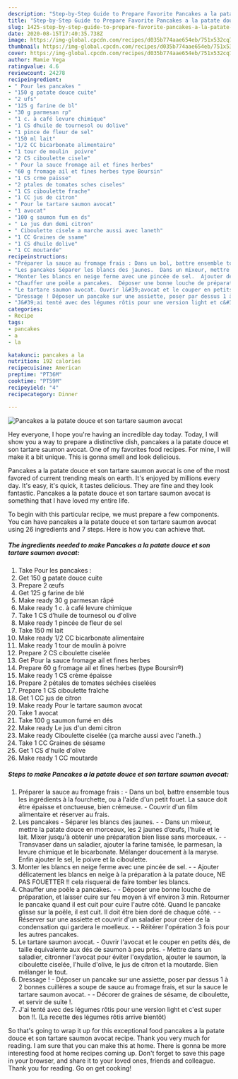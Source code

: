 ```yaml
---
description: "Step-by-Step Guide to Prepare Favorite Pancakes a la patate douce et son tartare saumon avocat"
title: "Step-by-Step Guide to Prepare Favorite Pancakes a la patate douce et son tartare saumon avocat"
slug: 1425-step-by-step-guide-to-prepare-favorite-pancakes-a-la-patate-douce-et-son-tartare-saumon-avocat
date: 2020-08-15T17:40:35.738Z
image: https://img-global.cpcdn.com/recipes/d035b774aae654eb/751x532cq70/pancakes-a-la-patate-douce-et-son-tartare-saumon-avocat-photo-principale-de-la-recette.jpg
thumbnail: https://img-global.cpcdn.com/recipes/d035b774aae654eb/751x532cq70/pancakes-a-la-patate-douce-et-son-tartare-saumon-avocat-photo-principale-de-la-recette.jpg
cover: https://img-global.cpcdn.com/recipes/d035b774aae654eb/751x532cq70/pancakes-a-la-patate-douce-et-son-tartare-saumon-avocat-photo-principale-de-la-recette.jpg
author: Mamie Vega
ratingvalue: 4.6
reviewcount: 24278
recipeingredient:
- " Pour les pancakes "
- "150 g patate douce cuite"
- "2 ufs"
- "125 g farine de bl"
- "30 g parmesan rp"
- "1 c. à café levure chimique"
- "1 CS dhuile de tournesol ou dolive"
- "1 pince de fleur de sel"
- "150 ml lait"
- "1/2 CC bicarbonate alimentaire"
- "1 tour de moulin  poivre"
- "2 CS ciboulette cisele"
- " Pour la sauce fromage ail et fines herbes"
- "60 g fromage ail et fines herbes type Boursin"
- "1 CS crme paisse"
- "2 ptales de tomates sches ciseles"
- "1 CS ciboulette frache"
- "1 CC jus de citron"
- " Pour le tartare saumon avocat"
- "1 avocat"
- "100 g saumon fum en ds"
- " Le jus dun demi citron"
- " Ciboulette cisele a marche aussi avec laneth"
- "1 CC Graines de ssame"
- "1 CS dhuile dolive"
- "1 CC moutarde"
recipeinstructions:
- "Préparer la sauce au fromage frais : Dans un bol, battre ensemble tous les ingrédients à la fourchette, ou à l&#39;aide d&#39;un petit fouet. La sauce doit être épaisse et onctueuse, bien crémeuse. Couvrir d&#39;un film alimentaire et réserver au frais."
- "Les pancakes Séparer les blancs des jaunes.  Dans un mixeur, mettre la patate douce en morceaux, les 2 jaunes d’œufs, l&#39;huile et le lait. Mixer jusqu&#39;à obtenir une préparation bien lisse sans morceaux.  Transvaser dans un saladier, ajouter la farine tamisée, le parmesan, la levure chimique et le bicarbonate. Mélanger doucement à la maryse. Enfin ajouter le sel, le poivre et la ciboulette."
- "Monter les blancs en neige ferme avec une pincée de sel.  Ajouter délicatement les blancs en neige à la préparation à la patate douce, NE PAS FOUETTER !! cela risquerai de faire tomber les blancs."
- "Chauffer une poêle a pancakes.  Déposer une bonne louche de préparation, et laisser cuire sur feu moyen à vif environ 3 min. Retourner le pancake quand il est cuit pour cuire l&#39;autre côté. Quand le pancake glisse sur la poêle, il est cuit. Il doit être bien doré de chaque côté.  Réserver sur une assiette et couvrir d&#39;un saladier pour créer de la condensation qui gardera le moelleux.  Réitérer l&#39;opération 3 fois pour les autres pancakes."
- "Le tartare saumon avocat. Ouvrir l&#39;avocat et le couper en petits dés, de taille équivalente aux dés de saumon à peu près.  Mettre dans un saladier, citronner l&#39;avocat pour éviter l&#39;oxydation, ajouter le saumon, la ciboulette ciselée, l&#39;huile d&#39;olive, le jus de citron et la moutarde. Bien mélanger le tout."
- "Dressage ! Déposer un pancake sur une assiette, poser par dessus 1 à 2 bonnes cuillères a soupe de sauce au fromage frais, et sur la sauce le tartare saumon avocat.  Décorer de graines de sésame, de ciboulette, et servir de suite !."
- "J&#39;ai tenté avec des légumes rôtis pour une version light et c&#39;est super bon !!. (La recette des légumes rôtis arrive bientôt)"
categories:
- Recipe
tags:
- pancakes
- a
- la

katakunci: pancakes a la 
nutrition: 192 calories
recipecuisine: American
preptime: "PT36M"
cooktime: "PT59M"
recipeyield: "4"
recipecategory: Dinner

---
```



![Pancakes a la patate douce et son tartare saumon avocat](https://img-global.cpcdn.com/recipes/d035b774aae654eb/751x532cq70/pancakes-a-la-patate-douce-et-son-tartare-saumon-avocat-photo-principale-de-la-recette.jpg)

Hey everyone, I hope you're having an incredible day today. Today, I will show you a way to prepare a distinctive dish, pancakes a la patate douce et son tartare saumon avocat. One of my favorites food recipes. For mine, I will make it a bit unique. This is gonna smell and look delicious.

Pancakes a la patate douce et son tartare saumon avocat is one of the most favored of current trending meals on earth. It's enjoyed by millions every day. It's easy, it's quick, it tastes delicious. They are fine and they look fantastic. Pancakes a la patate douce et son tartare saumon avocat is something that I have loved my entire life.




To begin with this particular recipe, we must prepare a few components. You can have pancakes a la patate douce et son tartare saumon avocat using 26 ingredients and 7 steps. Here is how you can achieve that.

<!--inarticleads1-->

##### The ingredients needed to make Pancakes a la patate douce et son tartare saumon avocat:

1. Take  Pour les pancakes :
1. Get 150 g patate douce cuite
1. Prepare 2 œufs
1. Get 125 g farine de blé
1. Make ready 30 g parmesan râpé
1. Make ready 1 c. à café levure chimique
1. Take 1 CS d’huile de tournesol ou d&#39;olive
1. Make ready 1 pincée de fleur de sel
1. Take 150 ml lait
1. Make ready 1/2 CC bicarbonate alimentaire
1. Make ready 1 tour de moulin à poivre
1. Prepare 2 CS ciboulette ciselée
1. Get  Pour la sauce fromage ail et fines herbes
1. Prepare 60 g fromage ail et fines herbes (type Boursin®)
1. Make ready 1 CS crème épaisse
1. Prepare 2 pétales de tomates séchées ciselées
1. Prepare 1 CS ciboulette fraîche
1. Get 1 CC jus de citron
1. Make ready  Pour le tartare saumon avocat
1. Take 1 avocat
1. Take 100 g saumon fumé en dés
1. Make ready  Le jus d&#39;un demi citron
1. Make ready  Ciboulette ciselée (ça marche aussi avec l&#39;aneth..)
1. Take 1 CC Graines de sésame
1. Get 1 CS d&#39;huile d&#39;olive
1. Make ready 1 CC moutarde




<!--inarticleads2-->

##### Steps to make Pancakes a la patate douce et son tartare saumon avocat:

1. Préparer la sauce au fromage frais : - Dans un bol, battre ensemble tous les ingrédients à la fourchette, ou à l&#39;aide d&#39;un petit fouet. La sauce doit être épaisse et onctueuse, bien crémeuse. - Couvrir d&#39;un film alimentaire et réserver au frais.
1. Les pancakes - Séparer les blancs des jaunes. -  - Dans un mixeur, mettre la patate douce en morceaux, les 2 jaunes d’œufs, l&#39;huile et le lait. Mixer jusqu&#39;à obtenir une préparation bien lisse sans morceaux. -  - Transvaser dans un saladier, ajouter la farine tamisée, le parmesan, la levure chimique et le bicarbonate. Mélanger doucement à la maryse. Enfin ajouter le sel, le poivre et la ciboulette.
1. Monter les blancs en neige ferme avec une pincée de sel. -  - Ajouter délicatement les blancs en neige à la préparation à la patate douce, NE PAS FOUETTER !! cela risquerai de faire tomber les blancs.
1. Chauffer une poêle a pancakes. -  - Déposer une bonne louche de préparation, et laisser cuire sur feu moyen à vif environ 3 min. Retourner le pancake quand il est cuit pour cuire l&#39;autre côté. Quand le pancake glisse sur la poêle, il est cuit. Il doit être bien doré de chaque côté. -  - Réserver sur une assiette et couvrir d&#39;un saladier pour créer de la condensation qui gardera le moelleux. -  - Réitérer l&#39;opération 3 fois pour les autres pancakes.
1. Le tartare saumon avocat. - Ouvrir l&#39;avocat et le couper en petits dés, de taille équivalente aux dés de saumon à peu près.  - Mettre dans un saladier, citronner l&#39;avocat pour éviter l&#39;oxydation, ajouter le saumon, la ciboulette ciselée, l&#39;huile d&#39;olive, le jus de citron et la moutarde. Bien mélanger le tout.
1. Dressage ! - Déposer un pancake sur une assiette, poser par dessus 1 à 2 bonnes cuillères a soupe de sauce au fromage frais, et sur la sauce le tartare saumon avocat. -  - Décorer de graines de sésame, de ciboulette, et servir de suite !.
1. J&#39;ai tenté avec des légumes rôtis pour une version light et c&#39;est super bon !!. (La recette des légumes rôtis arrive bientôt)




So that's going to wrap it up for this exceptional food pancakes a la patate douce et son tartare saumon avocat recipe. Thank you very much for reading. I am sure that you can make this at home. There is gonna be more interesting food at home recipes coming up. Don't forget to save this page in your browser, and share it to your loved ones, friends and colleague. Thank you for reading. Go on get cooking!
